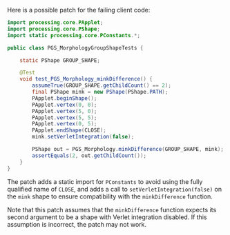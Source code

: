 Here is a possible patch for the failing client code:

```java
import processing.core.PApplet;
import processing.core.PShape;
import static processing.core.PConstants.*;

public class PGS_MorphologyGroupShapeTests {

    static PShape GROUP_SHAPE;

    @Test
    void test_PGS_Morphology_minkDifference() {
        assumeTrue(GROUP_SHAPE.getChildCount() == 2);
        final PShape mink = new PShape(PShape.PATH);
        PApplet.beginShape();
        PApplet.vertex(0, 0);
        PApplet.vertex(5, 0);
        PApplet.vertex(5, 5);
        PApplet.vertex(0, 5);
        PApplet.endShape(CLOSE);
        mink.setVerletIntegration(false);

        PShape out = PGS_Morphology.minkDifference(GROUP_SHAPE, mink);
        assertEquals(2, out.getChildCount());
    }
}
```

The patch adds a static import for `PConstants` to avoid using the fully qualified name of `CLOSE`, and adds a call to `setVerletIntegration(false)` on the `mink` shape to ensure compatibility with the `minkDifference` function.

Note that this patch assumes that the `minkDifference` function expects its second argument to be a shape with Verlet integration disabled. If this assumption is incorrect, the patch may not work.